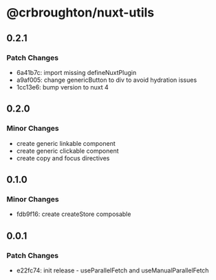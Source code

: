# @crbroughton/nuxt-utils

## 0.2.1

### Patch Changes

- 6a41b7c: import missing defineNuxtPlugin
- a9af005: change genericButton to div to avoid hydration issues
- 1cc13e6: bump version to nuxt 4

## 0.2.0

### Minor Changes

- create generic linkable component
- create generic clickable component
- create copy and focus directives

## 0.1.0

### Minor Changes

- fdb9f16: create createStore composable

## 0.0.1

### Patch Changes

- e22fc74: init release - useParallelFetch and useManualParallelFetch
